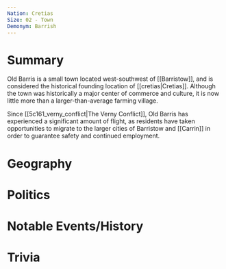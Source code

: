 ```yaml
---
Nation: Cretias
Size: 02 - Town
Demonym: Barrish
---
```


# Summary
Old Barris is a small town located west-southwest of [[Barristow]], and is considered the historical founding location of [[cretias|Cretias]]. Although the town was historically a major center of commerce and culture, it is now little more than a larger-than-average farming village.

Since [[5c161_verny_conflict|The Verny Conflict]], Old Barris has experienced a significant amount of flight, as residents have taken opportunities to migrate to the larger cities of Barristow and [[Carrin]] in order to guarantee safety and continued employment. 

# Geography

# Politics

# Notable Events/History

# Trivia
